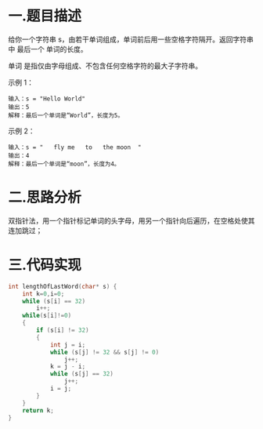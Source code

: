 # 一.题目描述

给你一个字符串 s，由若干单词组成，单词前后用一些空格字符隔开。返回字符串中 最后一个 单词的长度。

单词 是指仅由字母组成、不包含任何空格字符的最大子字符串。

示例 1：

```
输入：s = "Hello World"
输出：5
解释：最后一个单词是“World”，长度为5。
```

示例 2：

```
输入：s = "   fly me   to   the moon  "
输出：4
解释：最后一个单词是“moon”，长度为4。
```



# 二.思路分析

双指针法，用一个指针标记单词的头字母，用另一个指针向后遍历，在空格处使其连加跳过；

# 三.代码实现

```c
int lengthOfLastWord(char* s) {
    int k=0,i=0;
    while (s[i] == 32)
        i++;
    while(s[i]!=0)
    {
        if (s[i] != 32)
        {
            int j = i;
            while (s[j] != 32 && s[j] != 0)
                j++;
            k = j - i;
            while (s[j] == 32)
                j++;
            i = j;
        }
    }
    return k;
}
```

